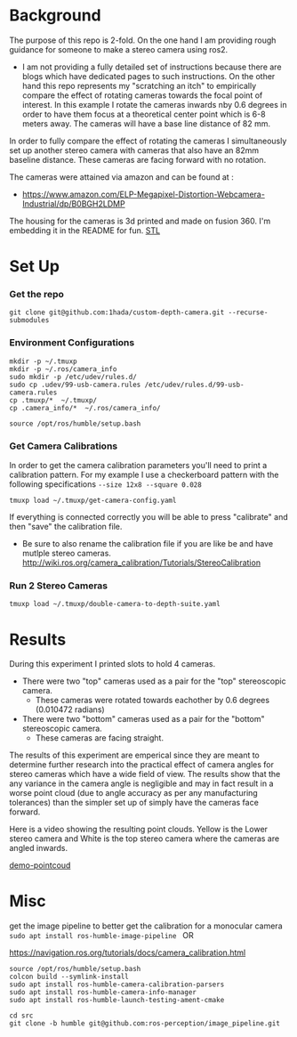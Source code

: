 # Background
The purpose of this repo is 2-fold.
On the one hand I am providing rough guidance for someone to make a stereo camera using ros2.
- I am not providing a fully detailed set of instructions because there are blogs which have dedicated pages to such instructions.
On the other hand this repo represents my "scratching an itch" to empirically compare the effect of rotating cameras towards the focal point of interest. In this example I rotate the cameras inwards nby 0.6 degrees in order to have them focus at a theoretical center point which is 6-8 meters away. The cameras will have a base line distance of 82 mm. 

In order to fully compare the effect of rotating the cameras I simultaneously set up another stereo camera with cameras that also have an 82mm baseline distance. These cameras are facing forward with no rotation.

The cameras were attained via amazon and can be found at :
- https://www.amazon.com/ELP-Megapixel-Distortion-Webcamera-Industrial/dp/B0BGH2LDMP

The housing for the cameras is 3d printed and made on fusion 360.
I'm embedding it in the README for fun.
[STL](media/USB16MP01-parts.stl)

# Set Up

### Get the repo
```
git clone git@github.com:1hada/custom-depth-camera.git --recurse-submodules
```

### Environment Configurations
```
mkdir -p ~/.tmuxp 
mkdir -p ~/.ros/camera_info
sudo mkdir -p /etc/udev/rules.d/ 
sudo cp .udev/99-usb-camera.rules /etc/udev/rules.d/99-usb-camera.rules
cp .tmuxp/*  ~/.tmuxp/
cp .camera_info/*  ~/.ros/camera_info/

source /opt/ros/humble/setup.bash
```


### Get Camera Calibrations
In order to get the camera calibration parameters you'll need to print a calibration pattern. 
For my example I use a  checkerboard pattern with the following specifications `--size 12x8 --square 0.028`
```
tmuxp load ~/.tmuxp/get-camera-config.yaml
```
If everything is connected correctly you will be able to press "calibrate" and then "save" the calibration file.
- Be sure to also rename the calibration file if you are like be and have mutlple stereo cameras.
http://wiki.ros.org/camera_calibration/Tutorials/StereoCalibration


### Run 2 Stereo Cameras
```
tmuxp load ~/.tmuxp/double-camera-to-depth-suite.yaml
```


# Results 
During this experiment I printed slots to hold 4 cameras. 
- There were two "top" cameras used as a pair for the "top" stereoscopic camera. 
  - These cameras were rotated towards eachother by 0.6 degrees (0.010472 radians) 
- There were two "bottom" cameras used as a pair for the "bottom" stereoscopic camera. 
  - These cameras are facing straight.

The results of this experiment are emperical since they are meant to determine further research into the practical effect of camera angles for stereo cameras which have a wide field of view. The results show that the any variance in the camera angle is negligible and may in fact result in a worse point cloud (due to angle accuracy as per any manufacturing tolerances) than the simpler set up of simply have the cameras face forward.

Here is a video showing the resulting point clouds. Yellow is the Lower stereo camera and White is the top stereo camera where the cameras are angled inwards.

[demo-pointcoud](media/demo-pointcoud.webm)

# Misc

get the image pipeline to better get the calibration for a monocular camera
`sudo apt install ros-humble-image-pipeline `
OR

https://navigation.ros.org/tutorials/docs/camera_calibration.html
```
source /opt/ros/humble/setup.bash 
colcon build --symlink-install
sudo apt install ros-humble-camera-calibration-parsers
sudo apt install ros-humble-camera-info-manager
sudo apt install ros-humble-launch-testing-ament-cmake

cd src
git clone -b humble git@github.com:ros-perception/image_pipeline.git

```

